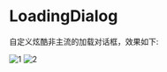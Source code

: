 # LoadingDialog
自定义炫酷非主流的加载对话框，效果如下:

![1](https://img-blog.csdn.net/20180512111759333?watermark/2/text/aHR0cHM6Ly9ibG9nLmNzZG4ubmV0L3lkeGx0/font/5a6L5L2T/fontsize/400/fill/I0JBQkFCMA==/dissolve/70) ![2](https://img-blog.csdn.net/20180512111812258?watermark/2/text/aHR0cHM6Ly9ibG9nLmNzZG4ubmV0L3lkeGx0/font/5a6L5L2T/fontsize/400/fill/I0JBQkFCMA==/dissolve/70)
